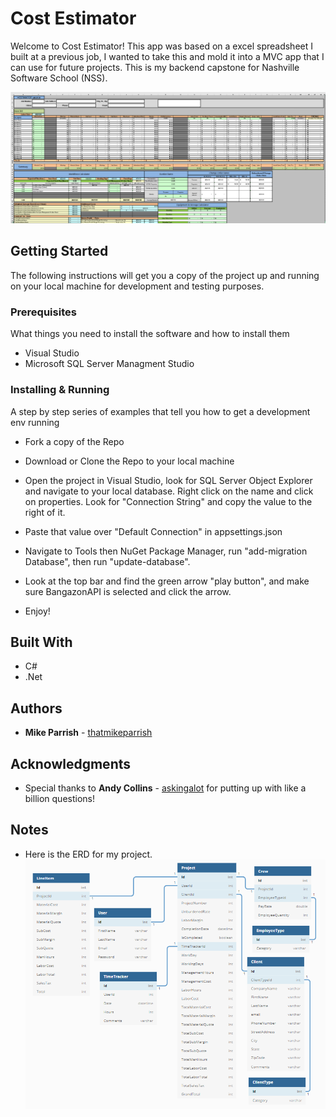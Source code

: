 # Cost Estimator

Welcome to Cost Estimator! This app was based on a excel spreadsheet I built at a previous job, I wanted to take this and mold it into a MVC app that I can use for future projects. This is my backend capstone for Nashville Software School (NSS). 

![Old Excel View](https://github.com/thatmikeparrish/Capstone/blob/master/estimator.PNG)

## Getting Started

The following instructions will get you a copy of the project up and running on your local machine for development and testing purposes.

### Prerequisites

What things you need to install the software and how to install them

* Visual Studio
* Microsoft SQL Server Managment Studio

### Installing & Running

A step by step series of examples that tell you how to get a development env running

* Fork a copy of the Repo
* Download or Clone the Repo to your local machine
* Open the project in Visual Studio, look for SQL Server Object Explorer and navigate to your local database. Right click on the name and click on properties. Look for "Connection String" and copy the value to the right of it.
* Paste that value over "Default Connection" in appsettings.json
* Navigate to Tools then NuGet Package Manager, run "add-migration Database", then run "update-database".
* Look at the top bar and find the green arrow "play button", and make sure BangazonAPI is selected and click the arrow.

* Enjoy!

## Built With

* C#
* .Net

## Authors

* **Mike Parrish** - [thatmikeparrish](https://github.com/thatmikeparrish)

## Acknowledgments

* Special thanks to **Andy Collins** - [askingalot](https://github.com/askingalot) for putting up with like a billion questions!

## Notes

* Here is the ERD for my project.
![Cost Estimator ERD](https://github.com/thatmikeparrish/Capstone/blob/master/2019-01-07_ERD.png)
